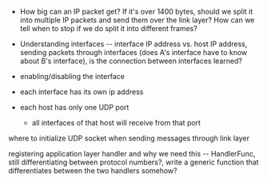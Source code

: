 - How big can an IP packet get? If it's over 1400 bytes, should we split it into multiple IP packets and send them over the link layer? How can we tell when to stop if we do split it into different frames? 

- Understanding interfaces -- interface IP address vs. host IP address, sending packets through interfaces (does A's interface have to know about B's interface), is the connection between interfaces learned?

- enabling/disabling the interface 
- each interface has its own ip address 

- each host has only one UDP port 
    - all interfaces of that host will receive from that port




where to initialize UDP socket when sending messages through link layer

registering application layer handler and why we need this -- HandlerFunc, still differentiating between protocol numbers?, write a generic function that differentiates between the two handlers somehow?